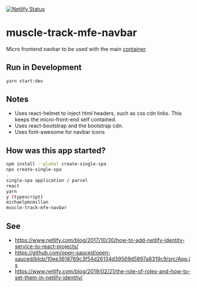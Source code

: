 [![Netlify Status](https://api.netlify.com/api/v1/badges/80bc1970-859f-4dbc-b2e6-4faf2c14f0f2/deploy-status)](https://app.netlify.com/sites/muscle-track-navbar/deploys)

# muscle-track-mfe-navbar

Micro frontend navbar to be used with the main [container](https://github.com/michaelpmcmillan/muscle-track-mfe-container).

## Run in Development

```bash
yarn start:dev
```

## Notes

- Uses react-helmet to inject html headers, such as css cdn links. This keeps the micro-front-end self contained.
- Uses react-bootstrap and the bootstrap cdn.
- Uses font-awesome for navbar icons

## How was this app started?

```bash
npm install --global create-single-spa
npx create-single-spa
.
single-spa application / parcel
react
yarn
y (typescript)
michaelpmcmillan
muscle-track-mfe-navbar
```

## See

- https://www.netlify.com/blog/2017/10/30/how-to-add-netlify-identity-service-to-react-projects/
- https://github.com/open-sauced/open-sauced/blob/10ee3618769c3f54d26134d39569d5897a8319c9/src/App.js
- https://www.netlify.com/blog/2019/02/21/the-role-of-roles-and-how-to-set-them-in-netlify-identity/
